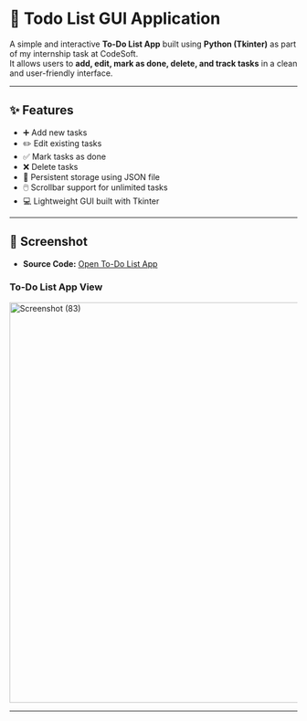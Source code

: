 # 📝 Todo List GUI Application  

A simple and interactive **To-Do List App** built using **Python (Tkinter)** as part of my internship task at CodeSoft.  
It allows users to **add, edit, mark as done, delete, and track tasks** in a clean and user-friendly interface.  

---

## ✨ Features  
- ➕ Add new tasks  
- ✏️ Edit existing tasks  
- ✅ Mark tasks as done  
- ❌ Delete tasks  
- 📂 Persistent storage using JSON file  
- 🖱️ Scrollbar support for unlimited tasks  
- 💻 Lightweight GUI built with Tkinter  

---

## 📸 Screenshot  

- **Source Code:** [Open To-Do List App](./todo_gui.py)  

### To-Do List App View  

<img width="1920" height="701" alt="Screenshot (83)" src="https://github.com/user-attachments/assets/7d3cf2a7-3140-45a1-ba10-a91069be28ba" />

---
